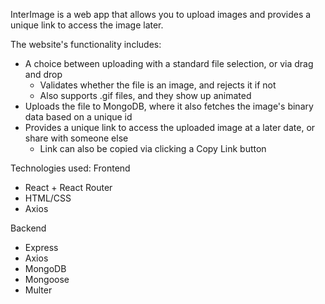 InterImage is a web app that allows you to upload images and provides a unique link to access the image later.

The website's functionality includes:
- A choice between uploading with a standard file selection, or via drag and drop
  - Validates whether the file is an image, and rejects it if not
  - Also supports .gif files, and they show up animated
- Uploads the file to MongoDB, where it also fetches the image's binary data based on a unique id
- Provides a unique link to access the uploaded image at a later date, or share with someone else
  - Link can also be copied via clicking a Copy Link button

Technologies used:
Frontend
- React + React Router
- HTML/CSS
- Axios

Backend
- Express
- Axios
- MongoDB
- Mongoose
- Multer
